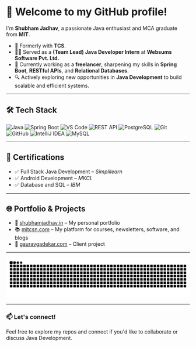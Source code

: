 # 👋 Welcome to my GitHub profile!

I'm **Shubham Jadhav**, a passionate Java enthusiast and MCA graduate from **MIT**.   

- 💼 Formerly with **TCS**.
- 👨‍💻 Served as a **(Team Lead) Java Developer Intern** at **Websums Software Pvt. Ltd.**
- 🚀 Currently working as a **freelancer**, sharpening my skills in **Spring Boot**, **RESTful APIs**, and **Relational Databases**.
- 🔍 Actively exploring new opportunities in **Java Development** to build scalable and efficient systems.

---

## 🛠️ Tech Stack

![Java](https://img.shields.io/badge/Java-ED8B00?style=for-the-badge&logo=java&logoColor=white)
![Spring Boot](https://img.shields.io/badge/Spring%20Boot-6DB33F?style=for-the-badge&logo=spring-boot&logoColor=white)
![VS Code](https://img.shields.io/badge/VS%20Code-007ACC?style=for-the-badge&logo=visual-studio-code&logoColor=white)
![REST API](https://img.shields.io/badge/REST%20API-FF6F00?style=for-the-badge&logo=json&logoColor=white)
![PostgreSQL](https://img.shields.io/badge/PostgreSQL-336791?style=for-the-badge&logo=postgresql&logoColor=white)
![Git](https://img.shields.io/badge/Git-F05032?style=for-the-badge&logo=git&logoColor=white)
![GitHub](https://img.shields.io/badge/GitHub-121011?style=for-the-badge&logo=github&logoColor=white)
![IntelliJ IDEA](https://img.shields.io/badge/IntelliJ-000000?style=for-the-badge&logo=intellij-idea&logoColor=white)
![MySQL](https://img.shields.io/badge/MySQL-4479A1?style=for-the-badge&logo=mysql&logoColor=white)

---

## 📜 Certifications

- ✅ Full Stack Java Development – *Simplilearn*  
- ✅ Android Development – *MKCL*  
- ✅ Database and SQL – *IBM*

---

## 🌐 Portfolio & Projects

- 🔗 [shubhamjadhav.in](https://shubhamjadhav.in) – My personal portfolio  
- 📚 [mitcsn.com](https://mitcsn.com) – My platform for courses, newsletters, software, and blogs  
- 💼 [gauravgadekar.com](https://gauravgadekar.com) – Client project

---

<img src="https://github.com/shubhambhau/shubhambhau/raw/output/github-contribution-grid-snake.svg" alt="Contribution Snake Animation" />

---

### 📫 Let's connect!
Feel free to explore my repos and connect if you'd like to collaborate or discuss Java Development.
